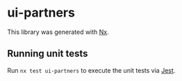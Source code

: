# ui-partners

This library was generated with [Nx](https://nx.dev).

## Running unit tests

Run `nx test ui-partners` to execute the unit tests via [Jest](https://jestjs.io).
